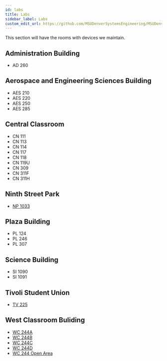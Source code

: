 ```yaml
---
id: labs
title: Labs
sidebar_label: Labs
custom_edit_url: https://github.com/MSUDenverSystemsEngineering/MSUDenverSystemsEngineering.github.io/edit/source/docs/labs.md
---
```


This section will have the rooms with devices we maintain.

## Administration Building
* AD 260

## Aerospace and Engineering Sciences Building
* AES 210
* AES 220
* AES 250
* AES 285

## Central Classroom
* CN 111
* CN 113
* CN 114
* CN 117
* CN 118
* CN 119U
* CN 309
* CN 311F
* CN 311H

## Ninth Street Park
* [NP 1033](lab-NP1033.md)

## Plaza Building
* PL 124
* PL 246
* PL 307

## Science Building
* SI 1090
* SI 1091

## Tivoli Student Union
* [TV 225](lab-TV225.md)

## West Classroom Buliding
* [WC 244A](lab-WC244A.md)
* [WC 244B](lab-WC244B.md)
* [WC 244C](lab-WC244C.md)
* [WC 244D](lab-WC244D.md)
* [WC 244 Open Area](lab-WC244OP.md)
